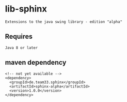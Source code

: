 # lib-sphinx

    Extensions to the java swing library - edition "alpha"

## Requires

    Java 8 or later

## maven dependency

    <!-- not yet available -->
    <dependency>
      <groupId>de.team33.sphinx</groupId>
      <artifactId>sphinx-alpha</artifactId>
      <version>1.0.0</version>
    </dependency>

